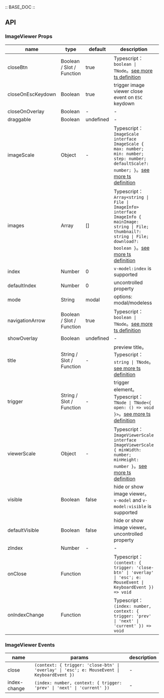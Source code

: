 :: BASE_DOC ::

## API### ImageViewer Props

name | type | default | description | required
-- | -- | -- | -- | --
closeBtn | Boolean / Slot / Function | true | Typescript：`boolean \| TNode`。[see more ts definition](https://github.com/Tencent/tdesign-vue-next/blob/develop/src/common.ts) | N
closeOnEscKeydown | Boolean | true | trigger image viewer close event on `ESC` keydown | N
closeOnOverlay | Boolean | - | \- | N
draggable | Boolean | undefined | \- | N
imageScale | Object | - | Typescript：`ImageScale` `interface ImageScale { max: number; min: number; step: number; defaultScale?: number; }`。[see more ts definition](https://github.com/Tencent/tdesign-vue-next/tree/develop/src/image-viewer/type.ts) | N
images | Array | [] | Typescript：`Array<string \| File \| ImageInfo>` `interface ImageInfo { mainImage: string \| File; thumbnail?: string \| File; download?: boolean }`。[see more ts definition](https://github.com/Tencent/tdesign-vue-next/tree/develop/src/image-viewer/type.ts) | N
index | Number | 0 | `v-model:index` is supported | N
defaultIndex | Number | 0 | uncontrolled property | N
mode | String | modal | options: modal/modeless | N
navigationArrow | Boolean / Slot / Function | true | Typescript：`boolean \| TNode`。[see more ts definition](https://github.com/Tencent/tdesign-vue-next/blob/develop/src/common.ts) | N
showOverlay | Boolean | undefined | \- | N
title | String / Slot / Function | - | preview title。Typescript：`string \| TNode`。[see more ts definition](https://github.com/Tencent/tdesign-vue-next/blob/develop/src/common.ts) | N
trigger | String / Slot / Function | - | trigger element。Typescript：`TNode \| TNode<{ open: () => void }>`。[see more ts definition](https://github.com/Tencent/tdesign-vue-next/blob/develop/src/common.ts) | N
viewerScale | Object | - | Typescript：`ImageViewerScale` `interface ImageViewerScale { minWidth: number; minHeight: number }`。[see more ts definition](https://github.com/Tencent/tdesign-vue-next/tree/develop/src/image-viewer/type.ts) | N
visible | Boolean | false | hide or show image viewer。`v-model` and `v-model:visible` is supported | N
defaultVisible | Boolean | false | hide or show image viewer。uncontrolled property | N
zIndex | Number | - | \- | N
onClose | Function |  | Typescript：`(context: { trigger: 'close-btn' \| 'overlay' \| 'esc'; e: MouseEvent \| KeyboardEvent }) => void`<br/> | N
onIndexChange | Function |  | Typescript：`(index: number, context: { trigger: 'prev' \| 'next' \| 'current' }) => void`<br/> | N

### ImageViewer Events

name | params | description
-- | -- | --
close | `(context: { trigger: 'close-btn' \| 'overlay' \| 'esc'; e: MouseEvent \| KeyboardEvent })` | \-
index-change | `(index: number, context: { trigger: 'prev' \| 'next' \| 'current' })` | \-
